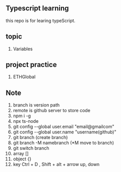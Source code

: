 ## Typescript learning
this repo is for learing typeScript.

## topic
1. Variables

## project practice
1. ETHGlobal

## Note
1. branch is version path
2. remote is github server to store code
3. npm i -g <module>
4. npx ts-node <filename>
5. git config --global user.email "email@gmailcom"
6. git config --global user.name "username(github)"
7. git branch (create branch)
8. git branch -M namebranch (*M move to branch)
9. git switch branch 
10. array []
11. object {}
12. key Ctrl + D , Shift + alt + arrow up, down